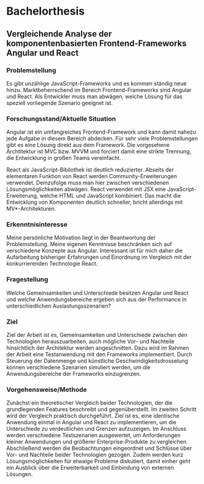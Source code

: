 # Bachelorthesis

## Vergleichende Analyse der komponentenbasierten Frontend-Frameworks Angular und React

### Problemstellung

Es gibt unzählige JavaScript-Frameworks und es kommen ständig neue hinzu. Marktbeherrschend im Bereich Frontend-Frameworks sind Angular und React. Als Entwickler muss man abwägen, welche Lösung für das speziell vorliegende Szenario geeignet ist.

### Forschungsstand/Aktuelle Situation

Angular ist ein umfangreiches Frontend-Framework und kann damit nahezu jede Aufgabe in diesem Bereich abdecken. Für sehr viele Problemstellungen gibt es eine Lösung direkt aus dem Framework. Die vorgesehene Archtitektur ist MVC bzw. MVVM und forciert damit eine strikte Trennung, die Entwicklung in großen Teams vereinfacht.

React als JavaScript-Bibilothek ist deutlich reduzierter. Abseits der elementaren Funktion von React werden Community-Erweiterungen verwendet. Demzufolge muss man hier zwischen verschiedenen Lösungsmöglichkeiten abwägen. React verwendet mit JSX eine JavaScript-Erweiterung, welche HTML und JavaScript kombiniert. Das macht die Entwicklung von Komponenten deutlich schneller, bricht allerdings mit MV*-Architekturen.

### Erkenntnisinteresse

Meine persönliche Motivation liegt in der Beantwortung der Problemstellung. Meine eigenen Kenntnisse beschränken sich auf verschiedene Konzepte aus Angular. Interessant ist für mich daher die Aufarbeitung bisheriger Erfahrungen und Einordnung im Vergleich mit der konkurrierenden Technologie React.

### Fragestellung

Welche Gemeinsamkeiten und Unterschiede besitzen Angular und React und welche Anwendungsbereiche ergeben sich aus der Performance in unterschiedlichen Auslastungsszenarien?

### Ziel

Ziel der Arbeit ist es, Gemeinsamkeiten und Unterschiede zwischen den Technologien herauszuarbeiten, auch mögliche Vor- und Nachteile hinsichtlich der Architektur werden angeschnitten. Dazu wird im Rahmen der Arbeit eine Testanwendung mit den Frameworks implementiert. Durch Steuerung der Datenmenge und künstliche Geschwindigkeitsdrosselung können verschiedene Szenarien simuliert werden, um die Anwendungsbereiche der Frameworks einzugrenzen.

### Vorgehensweise/Methode

Zunächst ein theoretischer Vergleich beider Technologien, der die grundlegenden Features beschreibt und gegenüberstellt. Im zweiten Schritt wird der Vergleich praktisch durchgeführt. Ziel ist es, eine identische Anwendung einmal in Angular und React zu implementieren, um die Unterschiede zu verdeutlichen und Grenzen aufzuzeigen. Im Anschluss werden verschiedene Testszenarien ausgewertet, um Anforderungen kleiner Anwendungen und größerer Enterprise-Produkte zu vergleichen. Abschließend werden die Beobachtungen eingeordnet und Schlüsse über Vor- und Nachteile beider Technologien gezogen. Zudem werden kurz Lösungsmöglichkeiten für etwaige Probleme diskutiert, damit einher geht ein Ausblick über die Erweiterbarkeit und Einbindung von externen Lösungen.
